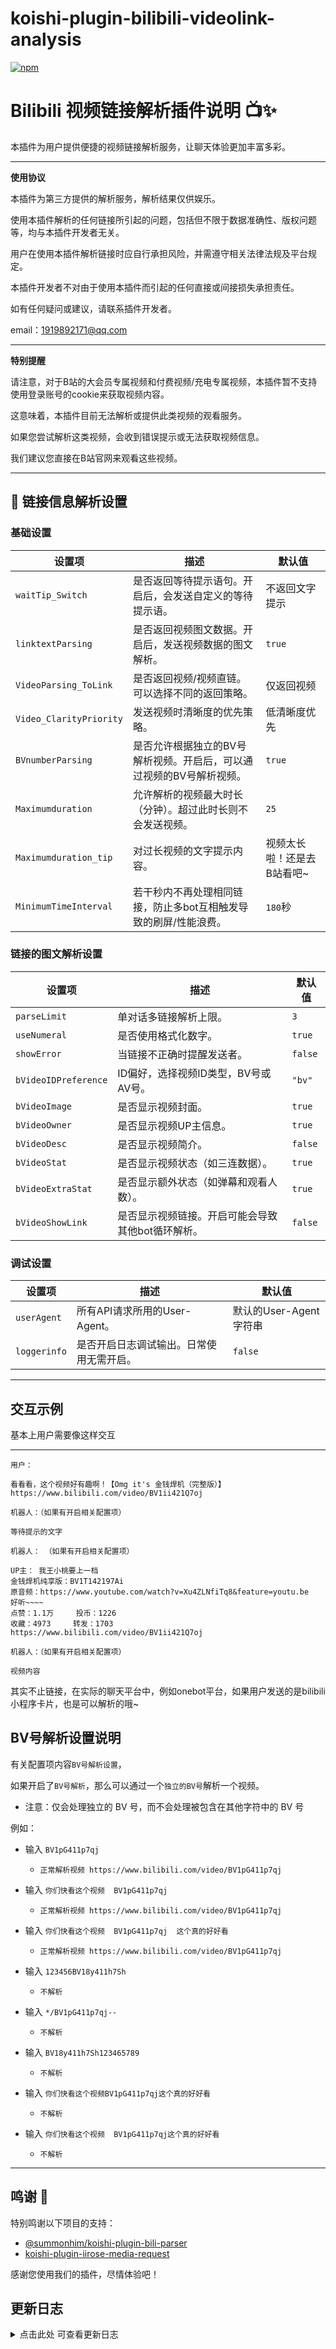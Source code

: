 # koishi-plugin-bilibili-videolink-analysis

[![npm](https://img.shields.io/npm/v/koishi-plugin-bilibili-videolink-analysis?style=flat-square)](https://www.npmjs.com/package/koishi-plugin-bilibili-videolink-analysis)

# Bilibili 视频链接解析插件说明 📺✨

本插件为用户提供便捷的视频链接解析服务，让聊天体验更加丰富多彩。

---

**使用协议**

本插件为第三方提供的解析服务，解析结果仅供娱乐。

使用本插件解析的任何链接所引起的问题，包括但不限于数据准确性、版权问题等，均与本插件开发者无关。

用户在使用本插件解析链接时应自行承担风险，并需遵守相关法律法规及平台规定。

本插件开发者不对由于使用本插件而引起的任何直接或间接损失承担责任。

如有任何疑问或建议，请联系插件开发者。

email：1919892171@qq.com

---

**特别提醒**

请注意，对于B站的大会员专属视频和付费视频/充电专属视频，本插件暂不支持使用登录账号的cookie来获取视频内容。

这意味着，本插件目前无法解析或提供此类视频的观看服务。

如果您尝试解析这类视频，会收到错误提示或无法获取视频信息。

我们建议您直接在B站官网来观看这些视频。

---

## 📌 链接信息解析设置

### 基础设置
| 设置项 | 描述 | 默认值 |
| --- | --- | --- |
| `waitTip_Switch` | 是否返回等待提示语句。开启后，会发送自定义的等待提示语。 | 不返回文字提示 |
| `linktextParsing` | 是否返回视频图文数据。开启后，发送视频数据的图文解析。 | `true` |
| `VideoParsing_ToLink` | 是否返回视频/视频直链。可以选择不同的返回策略。 | 仅返回视频 |
| `Video_ClarityPriority` | 发送视频时清晰度的优先策略。 | 低清晰度优先 |
| `BVnumberParsing` | 是否允许根据独立的BV号解析视频。开启后，可以通过视频的BV号解析视频。 | `true` |
| `Maximumduration` | 允许解析的视频最大时长（分钟）。超过此时长则不会发送视频。 | `25` |
| `Maximumduration_tip` | 对过长视频的文字提示内容。 | 视频太长啦！还是去B站看吧~ |
| `MinimumTimeInterval` | 若干秒内不再处理相同链接，防止多bot互相触发导致的刷屏/性能浪费。 | `180`秒 |
### 链接的图文解析设置
| 设置项 | 描述 | 默认值 |
| --- | --- | --- |
| `parseLimit` | 单对话多链接解析上限。 | `3` |
| `useNumeral` | 是否使用格式化数字。 | `true` |
| `showError` | 当链接不正确时提醒发送者。 | `false` |
| `bVideoIDPreference` | ID偏好，选择视频ID类型，BV号或AV号。 | `"bv"` |
| `bVideoImage` | 是否显示视频封面。 | `true` |
| `bVideoOwner` | 是否显示视频UP主信息。 | `true` |
| `bVideoDesc` | 是否显示视频简介。 | `false` |
| `bVideoStat` | 是否显示视频状态（如三连数据）。 | `true` |
| `bVideoExtraStat` | 是否显示额外状态（如弹幕和观看人数）。 | `true` |
| `bVideoShowLink` | 是否显示视频链接。开启可能会导致其他bot循环解析。 | `false` |
### 调试设置
| 设置项 | 描述 | 默认值 |
| --- | --- | --- |
| `userAgent` | 所有API请求所用的User-Agent。 | 默认的User-Agent字符串 |
| `loggerinfo` | 是否开启日志调试输出。日常使用无需开启。 | `false` |
---


## 交互示例

基本上用户需要像这样交互

---

```
用户：

看看看，这个视频好有趣啊！【Omg it's 金钱焊机（完整版）】 https://www.bilibili.com/video/BV1ii421Q7oj
```

```
机器人：（如果有开启相关配置项）

等待提示的文字
```

```
机器人： （如果有开启相关配置项）

UP主： 我王小桃要上一档
金钱焊机纯享版：BV1T142197Ai
原音频：https://www.youtube.com/watch?v=Xu4ZLNfiTq8&feature=youtu.be
好听~~~~
点赞：1.1万		投币：1226
收藏：4973		转发：1703
https://www.bilibili.com/video/BV1ii421Q7oj
```



```
机器人：（如果有开启相关配置项）

视频内容
```

其实不止链接，在实际的聊天平台中，例如onebot平台，如果用户发送的是bilibili小程序卡片，也是可以解析的哦~

## BV号解析设置说明

有关配置项内容`BV号解析设置`，

如果开启了`BV号解析`，那么可以通过一个`独立的BV号`解析一个视频。

- 注意：仅会处理独立的 BV 号，而不会处理被包含在其他字符中的 BV 号

例如：

 - 输入 `BV1pG411p7qj`
 
    -   `正常解析视频 https://www.bilibili.com/video/BV1pG411p7qj`
       

 - 输入 `你们快看这个视频  BV1pG411p7qj`

    -   `正常解析视频 https://www.bilibili.com/video/BV1pG411p7qj`
    

 - 输入 `你们快看这个视频  BV1pG411p7qj  这个真的好好看`

    -   `正常解析视频 https://www.bilibili.com/video/BV1pG411p7qj`
    

 - 输入 `123456BV18y411h7Sh`
 
    -   `不解析`
       
    
 - 输入 `*/BV1pG411p7qj--`
 
    -   `不解析`
    

 - 输入 `BV18y411h7Sh123465789`

    -   `不解析`


 - 输入 `你们快看这个视频BV1pG411p7qj这个真的好好看`

    -   `不解析`


 - 输入 `你们快看这个视频  BV1pG411p7qj这个真的好好看`

    -   `不解析`
    
    

---


## 鸣谢 💖

特别鸣谢以下项目的支持：

- [@summonhim/koishi-plugin-bili-parser](https://www.npmjs.com/package/@summonhim/koishi-plugin-bili-parser)
- [koishi-plugin-iirose-media-request](https://www.npmjs.com/package/koishi-plugin-iirose-media-request)

感谢您使用我们的插件，尽情体验吧！

## 更新日志

<details>
<summary>点击此处 可查看更新日志</summary>

-   **0.5.2**
    -   支持点播功能，使用puppeteer进行网页截图，并且加以渲染序号，以便选择
    -   模块化中间件部分内容，方便调用

-   **0.5.1**
    -   调整配置项`Maximumduration`的默认值为`25`分钟
    -   优化对于`B站的大会员专属视频和付费视频/充电专属视频`的说明
    -   优化对`无法获取清晰度信息`情况的报错的问题描述

-   **0.5.0**
    -  新增配置项`Maximumduration`和`Maximumduration_tip`，允许用户配置可以解析的最长的视频时长
    -  新增配置项`Video_ClarityPriority`，允许用户配置视频清晰度发送策略

-   **0.4.12**    更改配置项`VideoParsing_ToLink`默认值为`2`（才发现以前一直都是3）

-   **0.4.11**  
    -  优化对于合集BV视频（合集内均为同一个BV号的视频）的解析
    -  修改`MinimumTimeInterval`默认值为`180`，即3分钟
    -  优化调试模式的日志输出

-   **0.4.9**  优化控制台超链接
    -  让插件超链接仅在本窗口打开，详细说明的超链接在新窗口打开
    -  `hidden()`掉部分原先插件的配置项

-   **0.4.8**
    -  优化插件说明
    -  优化调试模式的日志输出
    -  新增`VideoParsing_ToLink`的选项5，允许实现`返回视频，仅在日志记录视频直链`
    -  修复`waitTip_Switch`提示文字失效

-   **0.4.7**
    -  移除`axios`，改用基于fetch的ctx.http
    -  优化配置项`VideoParsing_ToLink`，由`必须`状态改为有默认值的状态，可以开箱即用
    -  优化部分说明文字内容
    -  移除依赖`BiliBiliMovie`

-   **0.4.6**
    -   继续优化对于BV号的提取
    -   完善readme说明内容

-   **0.4.5**  
    -   优化对BV号的正则，仅允许通过独立的BV号解析视频（不会处理被包含在其他字符中的 BV 号）
    -   优化部分配置顺序

-   **0.4.3**   优化配置项`waitTipSwitch`，不再分为两个配置项，而是合并为同一配置项。（更易上手啦）

-   **0.4.2**   优化配置项`VideoParsing_ToLink`，配置项改为单选表格，使视频返回的配置更明了

-   **0.4.1**   无实质性更新

-   **0.4.0**   在基本不改变功能的基础上，优化精简冗余代码
    -   优化获取视频的方法，专注于B站视频，移除对其他网站的适配性
    -   移除配置项`BVParsingOnlyTheFirst`与`CommandParsingDebugSwitch`，不再支持合集视频返回多个视频。仅返回第一个
    -   移除依赖`cheerio`、`os-utils`、`puppeteer`，不再需要这些来提供服务 
    -   在某些地方`嘻嘻`换成了`哈哈`

-   **0.3.0**   优化控制台说明文字

-   **0.2.8**   修改部分配置项的默认值

-   **0.2.7**   优化发送视频的逻辑
    -   改用`h.video`发送，修复原方法下部分情况出现超时情况
    -   新增配置项`VideoParsingToLink`，返回视频直链（可能是方便下载吧）
    -   修改部分配置项的默认值

-   **0.2.6**   新增配置`bVideoShowLink`，允许用户自由开图文解析内容的`链接`的内容

-   **0.2.5**   优化部分控制台说明文字

-   **0.2.4**   优化对合集BV号的处理，允许配置项开启`BVParsingOnlyTheFirst`，开启后仅返回合集BV的第一个视频

-   **0.2.3**   优化inject

-   **0.2.2**   完善控制台说明与README

-   **0.2.1**   允许直接使用BV号解析视频

-   **0.2.0**   
    -   优化完善控制台展示链接
    -   集成代码至同一文件

-   **0.1.8**   优化部分配置项

-   **0.1.7**   优化在`MinimumTimeInterval`秒内的日志调试输出

-   **0.1.6**   优化多bot同时解析的重复情况，用户用户自定义，在`MinimumTimeInterval`秒内只解析一次相同链接

-   **0.1.5**   优化部分插件描述

-   **0.1.4**   优化对非视频链接的屏蔽

-   **0.1.3**   优化对手机端B站的分享链接的解析

</details>  